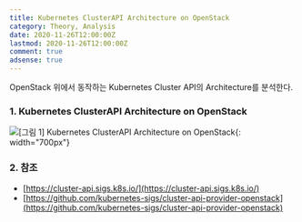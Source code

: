 ```yaml
---
title: Kubernetes ClusterAPI Architecture on OpenStack
category: Theory, Analysis
date: 2020-11-26T12:00:00Z
lastmod: 2020-11-26T12:00:00Z
comment: true
adsense: true
---
```


OpenStack 위에서 동작하는 Kubernetes Cluster API의 Architecture를 분석한다.

### 1. Kubernetes ClusterAPI Architecture on OpenStack

![[그림 1] Kubernetes ClusterAPI Architecture on OpenStack]({{site.baseurl}}/images/theory_analysis/Kubernetes_ClusterAPI_Architecture_OpenStack/Kubernetes_ClusterAPI_Architecture_OpenStack.PNG){: width="700px"}

### 2. 참조

* [https://cluster-api.sigs.k8s.io/](https://cluster-api.sigs.k8s.io/)
* [https://github.com/kubernetes-sigs/cluster-api-provider-openstack](https://github.com/kubernetes-sigs/cluster-api-provider-openstack)